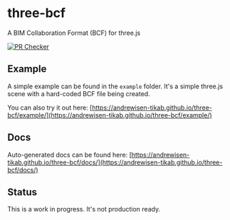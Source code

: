 # three-bcf

A BIM Collaboration Format (BCF) for three.js

[![PR Checker](https://github.com/andrewisen-tikab/three-bcf/actions/workflows/pr.yml/badge.svg)](https://github.com/andrewisen-tikab/three-bcf/actions/workflows/pr.yml)

## Example

A simple example can be found in the `example` folder.
It's a simple three.js scene with a hard-coded BCF file being created.

You can also try it out here:
[https://andrewisen-tikab.github.io/three-bcf/example/](https://andrewisen-tikab.github.io/three-bcf/example/)

## Docs

Auto-generated docs can be found here:
[https://andrewisen-tikab.github.io/three-bcf/docs/](https://andrewisen-tikab.github.io/three-bcf/docs/)

## Status

This is a work in progress. It's not production ready.
